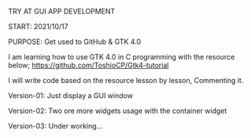 TRY AT GUI APP DEVELOPMENT

START: 2021/10/17

PURPOSE: Get used to GitHub & GTK 4.0

I am learning how to use GTK 4.0 in C programming with the resource below;
https://github.com/ToshioCP/Gtk4-tutorial
 
I will write code based on the resource lesson by lesson,
Commenting it.

Version-01: Just display a GUI window

Version-02: Two ore more widgets usage with the container widget

Version-03: Under working...
